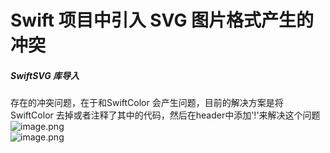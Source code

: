 # Swift 项目中引入 SVG 图片格式产生的冲突

<a name="e4bf4e62"></a>
##### SwiftSVG 库导入
存在的冲突问题，在于和SwiftColor 会产生问题，目前的解决方案是将SwiftColor 去掉或者注释了其中的代码，然后在header中添加'!'来解决这个问题<br />![image.png](https://cdn.nlark.com/yuque/0/2019/png/235650/1555988731976-f2a7c24e-42e5-462b-b38d-15ef9cf5dd9e.png#align=left&display=inline&height=278&name=image.png&originHeight=278&originWidth=576&size=196084&status=done&width=576)<br />
![image.png](https://cdn.nlark.com/yuque/0/2019/png/235650/1555988863352-f71ef60f-7b5b-42e5-b182-e909b87c1737.png#align=left&display=inline&height=265&name=image.png&originHeight=572&originWidth=1608&size=238524&status=done&width=746)
